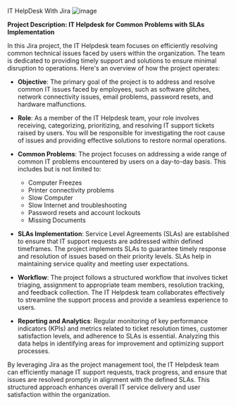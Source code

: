 IT HelpDesk With Jira
![image](https://github.com/Malik-444/Jira-IT-Helpdesk-Project/assets/151242422/41eca0a7-3926-4636-8e96-d27027ecf15e)

**Project Description: IT Helpdesk for Common Problems with SLAs Implementation**

In this Jira project, the IT Helpdesk team focuses on efficiently resolving common technical issues faced by users within the organization. The team is dedicated to providing timely support and solutions to ensure minimal disruption to operations. Here's an overview of how the project operates:

- **Objective**: The primary goal of the project is to address and resolve common IT issues faced by employees, such as software glitches, network connectivity issues, email problems, password resets, and hardware malfunctions.

- **Role**: As a member of the IT Helpdesk team, your role involves receiving, categorizing, prioritizing, and resolving IT support tickets raised by users. You will be responsible for investigating the root cause of issues and providing effective solutions to restore normal operations.

- **Common Problems**: The project focuses on addressing a wide range of common IT problems encountered by users on a day-to-day basis. This includes but is not limited to:

  - Computer Freezes
  - Printer connectivity problems
  - Slow Computer
  - Slow Internet and troubleshooting
  - Password resets and account lockouts
  - Missing Documents

- **SLAs Implementation**: Service Level Agreements (SLAs) are established to ensure that IT support requests are addressed within defined timeframes. The project implements SLAs to guarantee timely response and resolution of issues based on their priority levels. SLAs help in maintaining service quality and meeting user expectations.

- **Workflow**: The project follows a structured workflow that involves ticket triaging, assignment to appropriate team members, resolution tracking, and feedback collection. The IT Helpdesk team collaborates effectively to streamline the support process and provide a seamless experience to users.

- **Reporting and Analytics**: Regular monitoring of key performance indicators (KPIs) and metrics related to ticket resolution times, customer satisfaction levels, and adherence to SLAs is essential. Analyzing this data helps in identifying areas for improvement and optimizing support processes.

By leveraging Jira as the project management tool, the IT Helpdesk team can efficiently manage IT support requests, track progress, and ensure that issues are resolved promptly in alignment with the defined SLAs. This structured approach enhances overall IT service delivery and user satisfaction within the organization.
